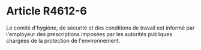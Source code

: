 # Article R4612-6

  
Le comité d'hygiène, de sécurité et des conditions de travail est informé par l'employeur des prescriptions imposées par les autorités publiques chargées de la protection de l'environnement.